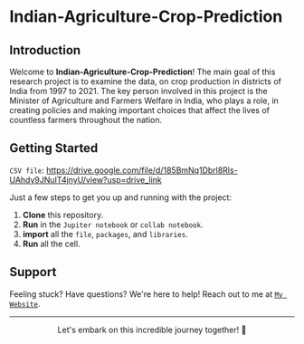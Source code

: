 # Indian-Agriculture-Crop-Prediction

## Introduction

Welcome to **Indian-Agriculture-Crop-Prediction**! The main goal of this research project is to examine the data, on crop production in districts of India from 1997 to 2021. The key person involved in this project is the Minister of Agriculture and Farmers Welfare in India, who plays a role, in creating policies and making important choices that affect the lives of countless farmers throughout the nation.

## Getting Started

`CSV file`: https://drive.google.com/file/d/185BmNq1Dbrl8Rls-UAhdy9JNuIT4jnyU/view?usp=drive_link

Just a few steps to get you up and running with the project:

1. **Clone** this repository.
2. **Run** in the `Jupiter notebook` or `collab notebook`.
3. **import** all the `file`, `packages`, and `libraries`.
4. **Run** all the cell.

## Support

Feeling stuck? Have questions? We're here to help! Reach out to me at <a href="https://wdjenish.web.app/">`My Website`</a>.

---

<p align="center">
  Let's embark on this incredible journey together! 🌟
</p>

